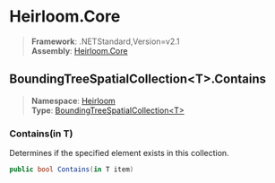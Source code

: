 # Heirloom.Core

> **Framework**: .NETStandard,Version=v2.1  
> **Assembly**: [Heirloom.Core][0]  

## BoundingTreeSpatialCollection\<T>.Contains

> **Namespace**: [Heirloom][0]  
> **Type**: [BoundingTreeSpatialCollection\<T>][1]  

### Contains(in T)

Determines if the specified element exists in this collection.

```cs
public bool Contains(in T item)
```

[0]: ../Heirloom.Core.md
[1]: Heirloom.BoundingTreeSpatialCollection[T].md
